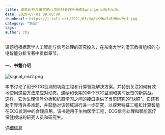 ```yaml
---
title: 课题组参与编写的心电信号处理专著由Springer出版社出版
date: 2020-07-01 00:00:00
thumbnail: https://i.loli.net/2021/03/04/sKMhu5dIHBowPrJ.jpg
category: "新闻"
tags:
author: zhy
---
```

课题组根据医学人工智能与信号处理的研究投入，在东南大学刘澄玉教授组织的心电智能分析专著中贡献章节。
<!--more-->
#### 一、书籍介绍

![signal_mix2.png](https://i.loli.net/2021/02/25/FoldMpJNDwGxYVu.png)

本书讨论了用于ECG监测的功能工程和计算智能解决方案，并特别关注如何有效地使用这些方法来应对动态，连续和长期的单个ECG监测和实时反馈的新挑战。这样，它为生理信号分析和机器学习之间的接口提供了当前研究的“快照”。它还有助于弄清许多难题，并鼓励对该领域进行进一步研究，以探索特征工程和计算智能在ECG监测中的合理应用。该书适用于生物医学工程，ECG信号处理和智能医疗保健领域的研究人员和研究生。

[详细信息](https://www.springer.com/gp/book/9789811538230)